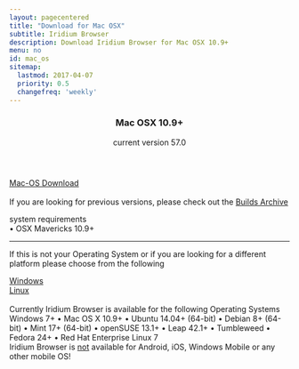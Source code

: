 ```yaml
---
layout: pagecentered
title: "Download for Mac OSX"
subtitle: Iridium Browser
description: Download Iridium Browser for Mac OSX 10.9+
menu: no
id: mac_os
sitemap:
  lastmod: 2017-04-07
  priority: 0.5
  changefreq: 'weekly'
---
```

 
<div class="icon dl fa-apple"></div>
<header>
	<h3>Mac OSX 10.9+</h3>
	<p>current version 57.0</p>
</header>

<div class="container 25%">
	<div class="row">
		<div class="12u$ align-center"><a class="button small fit download icon fa-download" href="https://downloads.iridiumbrowser.de/macosx/iridium_browser_osx_latest.dmg" title="download Mac OS Version">Mac-OS Download</a></div>
	</div>
</div>
<br>
If you are looking for previous versions, please check out the <a href="https://downloads.iridiumbrowser.de/macosx/" target="_blank">Builds Archive</a><br/>
  
<p>system requirements<br/>
&#8226; OSX Mavericks 10.9+</p>
	 
<hr/>

If this is not your Operating System or if you are looking for a different platform please choose from the following	  
<div class="container 50%">
	<div class="row">
		<div class="6u 12u$(small)"><a class="button small fit icon fa-windows" href="windows.html" title="Windows Download Page">Windows</a></div>
		<div class="6u 12u$(small)"><a class="button small fit icon fa-linux" href="linux.html" title="Linux Download Page"> Linux</a></div>
	</div>
</div>
<br/>
Currently Iridium Browser is available for the following Operating Systems     
<span class="os-text">
Windows 7+ &#8226; 
 Mac OS X 10.9+ &#8226; 
 Ubuntu 14.04+ (64-bit) &#8226; 
 Debian 8+ (64-bit) &#8226; 
 Mint 17+ (64-bit) &#8226;
 openSUSE 13.1+ &#8226; Leap 42.1+ &#8226; Tumbleweed
 &#8226; Fedora 24+ &#8226; Red Hat Enterprise Linux 7<br/>
</span>
<span class="fa fa-warning"></span> Iridium Browser is <u>not</u> available for Android, iOS, Windows Mobile or any other mobile OS!
